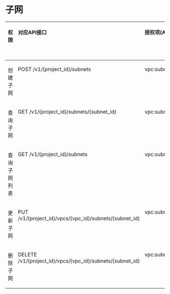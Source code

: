 # 子网<a name="vpc_permission_0001"></a>

<a name="table66427163617"></a>
<table><thead align="left"><tr id="row112617733610"><th class="cellrowborder" valign="top" width="14.881488148814881%" id="mcps1.1.6.1.1"><p id="p1710122835012"><a name="p1710122835012"></a><a name="p1710122835012"></a>权限</p>
</th>
<th class="cellrowborder" valign="top" width="28.772877287728775%" id="mcps1.1.6.1.2"><p id="p3595424163511"><a name="p3595424163511"></a><a name="p3595424163511"></a>对应API接口</p>
</th>
<th class="cellrowborder" valign="top" width="23.352335233523352%" id="mcps1.1.6.1.3"><p id="p181272070365"><a name="p181272070365"></a><a name="p181272070365"></a>授权项(Action)</p>
</th>
<th class="cellrowborder" valign="top" width="17.121712171217123%" id="mcps1.1.6.1.4"><p id="p5985736163016"><a name="p5985736163016"></a><a name="p5985736163016"></a>IAM项目</p>
<p id="p1985173683019"><a name="p1985173683019"></a><a name="p1985173683019"></a>(Project)</p>
</th>
<th class="cellrowborder" valign="top" width="15.871587158715872%" id="mcps1.1.6.1.5"><p id="p8985133619300"><a name="p8985133619300"></a><a name="p8985133619300"></a>企业项目</p>
<p id="p3985193610306"><a name="p3985193610306"></a><a name="p3985193610306"></a>(Enterprise Project)</p>
</th>
</tr>
</thead>
<tbody><tr id="row212797103612"><td class="cellrowborder" valign="top" width="14.881488148814881%" headers="mcps1.1.6.1.1 "><p id="p7106283509"><a name="p7106283509"></a><a name="p7106283509"></a>创建子网</p>
</td>
<td class="cellrowborder" valign="top" width="28.772877287728775%" headers="mcps1.1.6.1.2 "><p id="p7127187193615"><a name="p7127187193615"></a><a name="p7127187193615"></a>POST /v1/{project_id}/subnets</p>
</td>
<td class="cellrowborder" valign="top" width="23.352335233523352%" headers="mcps1.1.6.1.3 "><p id="p22919239360"><a name="p22919239360"></a><a name="p22919239360"></a>vpc:subnets:create</p>
</td>
<td class="cellrowborder" valign="top" width="17.121712171217123%" headers="mcps1.1.6.1.4 "><p id="p15756115919276"><a name="p15756115919276"></a><a name="p15756115919276"></a>√</p>
</td>
<td class="cellrowborder" valign="top" width="15.871587158715872%" headers="mcps1.1.6.1.5 "><p id="p193691154133112"><a name="p193691154133112"></a><a name="p193691154133112"></a>√</p>
</td>
</tr>
<tr id="row101271718364"><td class="cellrowborder" valign="top" width="14.881488148814881%" headers="mcps1.1.6.1.1 "><p id="p191020283509"><a name="p191020283509"></a><a name="p191020283509"></a>查询子网</p>
</td>
<td class="cellrowborder" valign="top" width="28.772877287728775%" headers="mcps1.1.6.1.2 "><p id="p412715783613"><a name="p412715783613"></a><a name="p412715783613"></a>GET /v1/{project_id}/subnets/{subnet_id}</p>
</td>
<td class="cellrowborder" valign="top" width="23.352335233523352%" headers="mcps1.1.6.1.3 "><p id="p18822246369"><a name="p18822246369"></a><a name="p18822246369"></a>vpc:subnets:get</p>
</td>
<td class="cellrowborder" valign="top" width="17.121712171217123%" headers="mcps1.1.6.1.4 "><p id="p1475655902719"><a name="p1475655902719"></a><a name="p1475655902719"></a>√</p>
</td>
<td class="cellrowborder" valign="top" width="15.871587158715872%" headers="mcps1.1.6.1.5 "><p id="p153706545313"><a name="p153706545313"></a><a name="p153706545313"></a>√</p>
</td>
</tr>
<tr id="row51276723611"><td class="cellrowborder" valign="top" width="14.881488148814881%" headers="mcps1.1.6.1.1 "><p id="p2108282501"><a name="p2108282501"></a><a name="p2108282501"></a>查询子网列表</p>
</td>
<td class="cellrowborder" valign="top" width="28.772877287728775%" headers="mcps1.1.6.1.2 "><p id="p1712767123613"><a name="p1712767123613"></a><a name="p1712767123613"></a>GET /v1/{project_id}/subnets</p>
</td>
<td class="cellrowborder" valign="top" width="23.352335233523352%" headers="mcps1.1.6.1.3 "><p id="p991414252366"><a name="p991414252366"></a><a name="p991414252366"></a>vpc:subnets:get</p>
</td>
<td class="cellrowborder" valign="top" width="17.121712171217123%" headers="mcps1.1.6.1.4 "><p id="p167561459142711"><a name="p167561459142711"></a><a name="p167561459142711"></a>√</p>
</td>
<td class="cellrowborder" valign="top" width="15.871587158715872%" headers="mcps1.1.6.1.5 "><p id="p1370175418319"><a name="p1370175418319"></a><a name="p1370175418319"></a>√</p>
</td>
</tr>
<tr id="row31282793612"><td class="cellrowborder" valign="top" width="14.881488148814881%" headers="mcps1.1.6.1.1 "><p id="p201018282502"><a name="p201018282502"></a><a name="p201018282502"></a>更新子网</p>
</td>
<td class="cellrowborder" valign="top" width="28.772877287728775%" headers="mcps1.1.6.1.2 "><p id="p11283773611"><a name="p11283773611"></a><a name="p11283773611"></a>PUT /v1/{project_id}/vpcs/{vpc_id}/subnets/{subnet_id}</p>
</td>
<td class="cellrowborder" valign="top" width="23.352335233523352%" headers="mcps1.1.6.1.3 "><p id="p17254142793617"><a name="p17254142793617"></a><a name="p17254142793617"></a>vpc:subnets:update</p>
</td>
<td class="cellrowborder" valign="top" width="17.121712171217123%" headers="mcps1.1.6.1.4 "><p id="p9757145912271"><a name="p9757145912271"></a><a name="p9757145912271"></a>√</p>
</td>
<td class="cellrowborder" valign="top" width="15.871587158715872%" headers="mcps1.1.6.1.5 "><p id="p19370155411318"><a name="p19370155411318"></a><a name="p19370155411318"></a>√</p>
</td>
</tr>
<tr id="row61286783611"><td class="cellrowborder" valign="top" width="14.881488148814881%" headers="mcps1.1.6.1.1 "><p id="p111062815013"><a name="p111062815013"></a><a name="p111062815013"></a>删除子网</p>
</td>
<td class="cellrowborder" valign="top" width="28.772877287728775%" headers="mcps1.1.6.1.2 "><p id="p191286723616"><a name="p191286723616"></a><a name="p191286723616"></a>DELETE /v1/{project_id}/vpcs/{vpc_id}/subnets/{subnet_id}</p>
</td>
<td class="cellrowborder" valign="top" width="23.352335233523352%" headers="mcps1.1.6.1.3 "><p id="p5216172818362"><a name="p5216172818362"></a><a name="p5216172818362"></a>vpc:subnets:delete</p>
</td>
<td class="cellrowborder" valign="top" width="17.121712171217123%" headers="mcps1.1.6.1.4 "><p id="p187577594276"><a name="p187577594276"></a><a name="p187577594276"></a>√</p>
</td>
<td class="cellrowborder" valign="top" width="15.871587158715872%" headers="mcps1.1.6.1.5 "><p id="p10370105493116"><a name="p10370105493116"></a><a name="p10370105493116"></a>√</p>
</td>
</tr>
</tbody>
</table>


